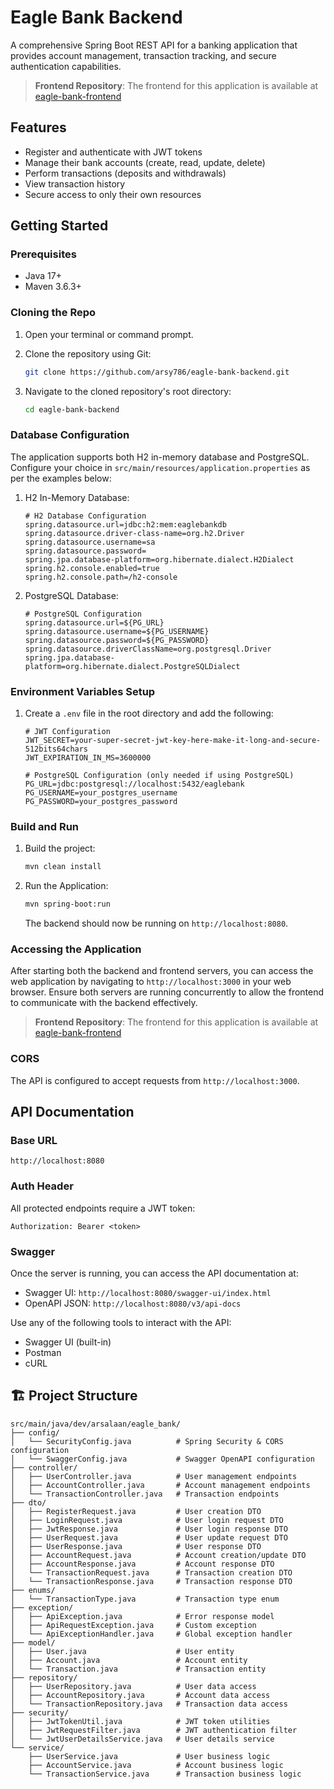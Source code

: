 # Eagle Bank Backend

A comprehensive Spring Boot REST API for a banking application that provides account management, transaction tracking, and secure authentication capabilities.

> **Frontend Repository**: The frontend for this application is available at [eagle-bank-frontend](https://github.com/arsy786/eagle-bank-frontend)

## Features

- Register and authenticate with JWT tokens
- Manage their bank accounts (create, read, update, delete)
- Perform transactions (deposits and withdrawals)
- View transaction history
- Secure access to only their own resources

## Getting Started

### Prerequisites

- Java 17+
- Maven 3.6.3+

### Cloning the Repo

1. Open your terminal or command prompt.

2. Clone the repository using Git:

   ```bash
   git clone https://github.com/arsy786/eagle-bank-backend.git
   ```

3. Navigate to the cloned repository's root directory:

   ```bash
   cd eagle-bank-backend
   ```

### Database Configuration

The application supports both H2 in-memory database and PostgreSQL. Configure your choice in `src/main/resources/application.properties` as per the examples below:

1. H2 In-Memory Database:

   ```properties
   # H2 Database Configuration
   spring.datasource.url=jdbc:h2:mem:eaglebankdb
   spring.datasource.driver-class-name=org.h2.Driver
   spring.datasource.username=sa
   spring.datasource.password=
   spring.jpa.database-platform=org.hibernate.dialect.H2Dialect
   spring.h2.console.enabled=true
   spring.h2.console.path=/h2-console
   ```

2. PostgreSQL Database:
      
   ```properties
   # PostgreSQL Configuration
   spring.datasource.url=${PG_URL}
   spring.datasource.username=${PG_USERNAME}
   spring.datasource.password=${PG_PASSWORD}
   spring.datasource.driverClassName=org.postgresql.Driver
   spring.jpa.database-platform=org.hibernate.dialect.PostgreSQLDialect
   ```

### Environment Variables Setup

1. Create a `.env` file in the root directory and add the following:

   ```env
   # JWT Configuration
   JWT_SECRET=your-super-secret-jwt-key-here-make-it-long-and-secure-512bits64chars
   JWT_EXPIRATION_IN_MS=3600000
   
   # PostgreSQL Configuration (only needed if using PostgreSQL)
   PG_URL=jdbc:postgresql://localhost:5432/eaglebank
   PG_USERNAME=your_postgres_username
   PG_PASSWORD=your_postgres_password
   ```

### Build and Run

1. Build the project:

   ```bash
   mvn clean install
   ```

2. Run the Application:

   ```bash
   mvn spring-boot:run
   ```

   The backend should now be running on `http://localhost:8080`.

### Accessing the Application

After starting both the backend and frontend servers, you can access the web application by navigating to `http://localhost:3000` in your web browser. Ensure both servers are running concurrently to allow the frontend to communicate with the backend effectively.

> **Frontend Repository**: The frontend for this application is available at [eagle-bank-frontend](https://github.com/arsy786/eagle-bank-frontend)

### CORS

The API is configured to accept requests from `http://localhost:3000`.

## API Documentation

### Base URL

```
http://localhost:8080
```

### Auth Header

All protected endpoints require a JWT token:

```
Authorization: Bearer <token>
```

### Swagger

Once the server is running, you can access the API documentation at:

- Swagger UI: `http://localhost:8080/swagger-ui/index.html`
- OpenAPI JSON: `http://localhost:8080/v3/api-docs`

Use any of the following tools to interact with the API:

- Swagger UI (built-in)
- Postman
- cURL

## 🏗️ Project Structure

```
src/main/java/dev/arsalaan/eagle_bank/
├── config/
│   └── SecurityConfig.java          # Spring Security & CORS configuration
│   └── SwaggerConfig.java           # Swagger OpenAPI configuration
├── controller/
│   ├── UserController.java          # User management endpoints
│   ├── AccountController.java       # Account management endpoints
│   └── TransactionController.java   # Transaction endpoints
├── dto/
│   ├── RegisterRequest.java         # User creation DTO
│   ├── LoginRequest.java            # User login request DTO
│   ├── JwtResponse.java             # User login response DTO
│   ├── UserRequest.java             # User update request DTO
│   ├── UserResponse.java            # User response DTO
│   ├── AccountRequest.java          # Account creation/update DTO
│   ├── AccountResponse.java         # Account response DTO
│   └── TransactionRequest.java      # Transaction creation DTO
│   └── TransactionResponse.java     # Transaction response DTO
├── enums/
│   └── TransactionType.java         # Transaction type enum
├── exception/
│   ├── ApiException.java            # Error response model
│   ├── ApiRequestException.java     # Custom exception
│   └── ApiExceptionHandler.java     # Global exception handler
├── model/
│   ├── User.java                    # User entity
│   ├── Account.java                 # Account entity
│   └── Transaction.java             # Transaction entity
├── repository/
│   ├── UserRepository.java          # User data access
│   ├── AccountRepository.java       # Account data access
│   └── TransactionRepository.java   # Transaction data access
├── security/
│   ├── JwtTokenUtil.java            # JWT token utilities
│   ├── JwtRequestFilter.java        # JWT authentication filter
│   └── JwtUserDetailsService.java   # User details service
└── service/
    ├── UserService.java             # User business logic
    ├── AccountService.java          # Account business logic
    └── TransactionService.java      # Transaction business logic
```
